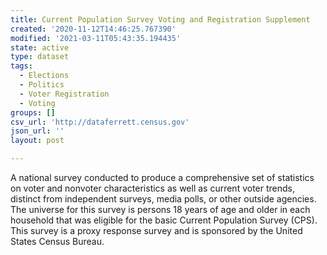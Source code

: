 ```yaml
---
title: Current Population Survey Voting and Registration Supplement
created: '2020-11-12T14:46:25.767390'
modified: '2021-03-11T05:43:35.194435'
state: active
type: dataset
tags:
  - Elections
  - Politics
  - Voter Registration
  - Voting
groups: []
csv_url: 'http://dataferrett.census.gov'
json_url: ''
layout: post

---
```

A national survey conducted to produce a comprehensive set of statistics on voter and nonvoter characteristics as well as current voter trends, distinct from independent surveys, media polls, or other outside agencies.  The universe for this survey is persons 18 years of age and older in each household that was eligible for the basic Current Population Survey (CPS).  This survey is a proxy response survey and is sponsored by the United States Census Bureau.
